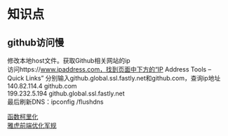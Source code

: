 # 知识点
## github访问慢
修改本地host文件。获取Github相关网站的ip  
访问https://www.ipaddress.com，找到页面中下方的“IP Address Tools – Quick Links”
分别输入github.global.ssl.fastly.net和github.com，查询ip地址  
140.82.114.4	github.com  
199.232.5.194	github.global.ssl.fastly.net  
最后刷新DNS：ipconfig /flushdns  

<a href="https://www.zhangxinxu.com/wordpress/2013/02/js-currying/" target="_blank">函数柯里化</a>  
<a href="https://www.cnblogs.com/xianyulaodi/p/5755079.html" target="_blank">雅虎前端优化军规</a>   
